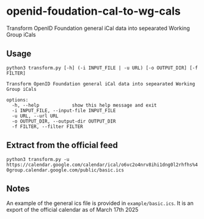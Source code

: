 # openid-foudation-cal-to-wg-cals
Transform OpenID Foundation general iCal data into sepearated Working Group iCals

## Usage
```
python3 transform.py [-h] (-i INPUT_FILE | -u URL) [-o OUTPUT_DIR] [-f FILTER]

Transform OpenID Foundation general iCal data into sepearated Working Group iCals

options:
  -h, --help            show this help message and exit
  -i INPUT_FILE, --input-file INPUT_FILE
  -u URL, --url URL
  -o OUTPUT_DIR, --output-dir OUTPUT_DIR
  -f FILTER, --filter FILTER
```
## Extract from the official feed
`python3 transform.py -u https://calendar.google.com/calendar/ical/o6vc2o4nrv8ihi1dng0l2rhfhs%40group.calendar.google.com/public/basic.ics`

## Notes
An example of the general ics file is provided in `example/basic.ics`. It is an export of the official calendar as of March 17th 2025

